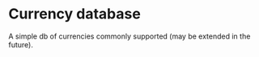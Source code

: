 # Currency database

A simple db of currencies commonly supported (may be extended in the future).

